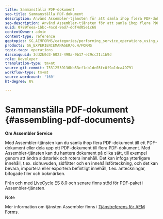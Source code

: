 ```yaml
---
title: Sammanställa PDF-dokument
seo-title: Sammanställa PDF-dokument
description: Använd Assembler-tjänsten för att samla ihop flera PDF-dokument till ett PDF-dokument eller för att dela upp ett PDF-dokument till flera PDF-dokument.
seo-description: Använd Assembler-tjänsten för att samla ihop flera PDF-dokument till ett PDF-dokument eller för att dela upp ett PDF-dokument till flera PDF-dokument.
uuid: 0789feea-1bbc-4acd-9ad7-ddf4d05e1c68
contentOwner: admin
content-type: reference
geptopics: SG_AEMFORMS/categories/performing_service_operations_using_apis
products: SG_EXPERIENCEMANAGER/6.4/FORMS
topic-tags: operations
discoiquuid: 3dd2b0d3-6023-490a-9b17-e29cc21c1b9d
role: Developer
translation-type: tm+mt
source-git-commit: 75312539136bb53cf1db1de03fc0f9a1dca49791
workflow-type: tm+mt
source-wordcount: '160'
ht-degree: 0%

---
```



# Sammanställa PDF-dokument {#assembling-pdf-documents}

**Om Assembler Service**

Med Assembler-tjänsten kan du samla ihop flera PDF-dokument till ett PDF-dokument eller dela upp ett PDF-dokument till flera PDF-dokument. Med Assembler-tjänsten kan du hantera dokument på olika sätt, till exempel genom att ändra sidstorlek och rotera innehåll. Det kan infoga ytterligare innehåll, t.ex. sidhuvuden, sidfötter och en innehållsförteckning, och det kan bevara, importera eller exportera befintligt innehåll, t.ex. anteckningar, bifogade filer och bokmärken.

Från och med LiveCycle ES 8.0 och senare finns stöd för PDF-paket i Assembler-tjänsten.

>[!NOTE]
>
>Mer information om tjänsten Assembler finns i [Tjänstreferens för AEM Forms](https://www.adobe.com/go/learn_aemforms_services_63).

